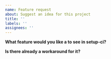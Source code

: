 ```yaml
---
name: Feature request
about: Suggest an idea for this project
title: ''
labels: ''
assignees: ''
---
```


**What feature would you like a to see in setup-ci?**

<!-- Go with the flow -->

**Is there already a workaround for it?**

<!-- If so, please provide us with one. -->
